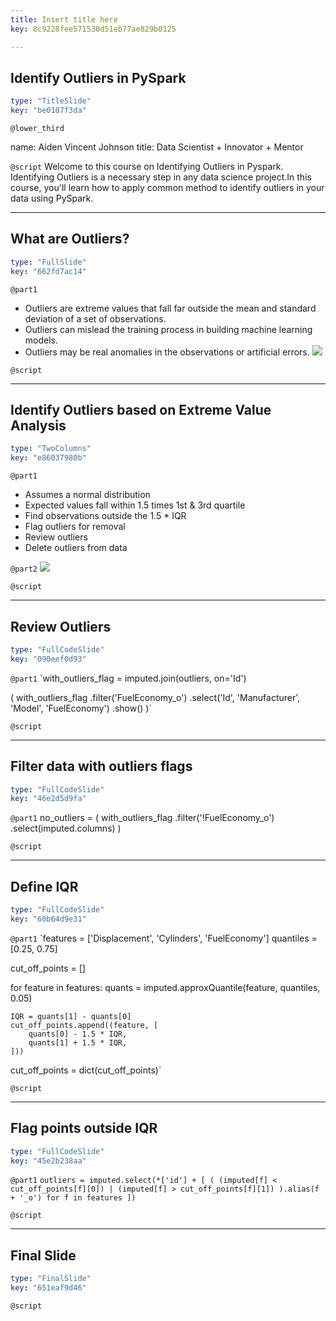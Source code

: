 ```yaml
---
title: Insert title here
key: 8c9228fee571530d51eb77ae829b0125

---
```

## Identify Outliers in PySpark

```yaml
type: "TitleSlide"
key: "be0107f3da"
```

`@lower_third`

name: Aiden Vincent Johnson
title: Data Scientist + Innovator + Mentor


`@script`
Welcome to this course on Identifying Outliers in Pyspark. Identifying Outliers is a necessary step in any data science project.In this course, you'll learn how to apply common method to identify outliers in your data using PySpark.


---
## What are Outliers?

```yaml
type: "FullSlide"
key: "662fd7ac14"
```

`@part1`
- Outliers are extreme values that fall far outside the mean and standard deviation of a set of observations.
- Outliers can mislead the training process in building machine learning models.
- Outliers may be real anomalies in the observations or artificial errors.
![](https://drive.google.com/open?id=1VPVukZS1n6JR-lGgkf2WVRCT6wFqcONg)


`@script`



---
## Identify Outliers based on Extreme Value Analysis

```yaml
type: "TwoColumns"
key: "e86037980b"
```

`@part1`
- Assumes a normal distribution
- Expected values fall within 1.5 times 1st & 3rd quartile
- Find observations outside the 1.5 * IQR
- Flag outliers for removal
- Review outliers
- Delete outliers from data


`@part2`
![](https://drive.google.com/file/d/1tG4MxtvpWHnyU65pq7HxuyFEQAhm3tDL/view?usp=sharing)


`@script`



---
## Review Outliers

```yaml
type: "FullCodeSlide"
key: "090eef0d93"
```

`@part1`
`with_outliers_flag = imputed.join(outliers, on='Id')

(
    with_outliers_flag
    .filter('FuelEconomy_o')
    .select('Id', 'Manufacturer', 'Model', 'FuelEconomy')
    .show()
)`


`@script`



---
## Filter data with outliers flags

```yaml
type: "FullCodeSlide"
key: "46e2d5d9fa"
```

`@part1`
no_outliers = (
    with_outliers_flag
    .filter('!FuelEconomy_o')
    .select(imputed.columns)
)


`@script`



---
## Define IQR

```yaml
type: "FullCodeSlide"
key: "60b64d9e31"
```

`@part1`
`features = ['Displacement', 'Cylinders', 'FuelEconomy']
quantiles = [0.25, 0.75]

cut_off_points = []

for feature in features:
    quants = imputed.approxQuantile(feature, quantiles, 0.05)

    IQR = quants[1] - quants[0]
    cut_off_points.append((feature, [
        quants[0] - 1.5 * IQR,
        quants[1] + 1.5 * IQR,
    ]))

cut_off_points = dict(cut_off_points)`


`@script`



---
## Flag points outside IQR

```yaml
type: "FullCodeSlide"
key: "45e2b238aa"
```

`@part1`
`outliers = imputed.select(*['id'] + [
       (
           (imputed[f] < cut_off_points[f][0]) |
           (imputed[f] > cut_off_points[f][1])
       ).alias(f + '_o') for f in features
  ])`


`@script`



---
## Final Slide

```yaml
type: "FinalSlide"
key: "651eaf9d46"
```

`@script`


